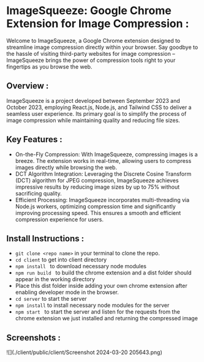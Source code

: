
# ImageSqueeze: Google Chrome Extension for Image Compression : 
Welcome to ImageSqueeze, a Google Chrome extension designed to streamline image compression directly within your browser. Say goodbye to the hassle of visiting third-party websites for image compression – ImageSqueeze brings the power of compression tools right to your fingertips as you browse the web.

## Overview : 
ImageSqueeze is a project developed between September 2023 and October 2023, employing React.js, Node.js, and Tailwind CSS to deliver a seamless user experience. Its primary goal is to simplify the process of image compression while maintaining quality and reducing file sizes.

## Key Features :
 - On-the-Fly Compression: With ImageSqueeze, compressing images is a breeze. The extension works in real-time, allowing users to compress images directly while browsing the web.
 - DCT Algorithm Integration: Leveraging the Discrete Cosine Transform (DCT) algorithm for JPEG compression, ImageSqueeze achieves impressive results by reducing image sizes by up to 75% without sacrificing quality.
 - Efficient Processing: ImageSqueeze incorporates multi-threading via Node.js workers, optimizing compression time and significantly improving processing speed. This ensures a smooth and efficient compression experience for users.

## Install Instructions : 
- ``` git clone <repo name> ``` in your terminal to clone the repo.
- ```cd client``` to get into client directory
- ```npm install ``` to download necessary node modules
- ```npm run build ``` to build the chrome extension and a dist folder should appear in the working directory
- Place this dist folder inside adding your own chrome extension after enabling developer mode in the browser.
- ``` cd server ``` to start the server
- ``` npm install ``` to install necessary node modules for the server
- ```npm start ``` to start the server and listen for the requests from the chrome extension we just installed and returning the compressed image

## Screenshots : 

![](./client/public/client/Screenshot 2024-03-20 205643.png)
